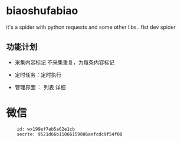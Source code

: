 # biaoshufabiao
it's a spider with python requests and  some other libs.. fist dev spider

## 功能计划

- 采集内容标记 不采集重复，为每条内容标记

- 定时任务：定时执行

- 管理界面 ： 列表 详细



# 微信

```
	id:	wx199ef7ab5a62e1cb
	secrte: 9521d66b11066159086aefcdc9f54f08
```